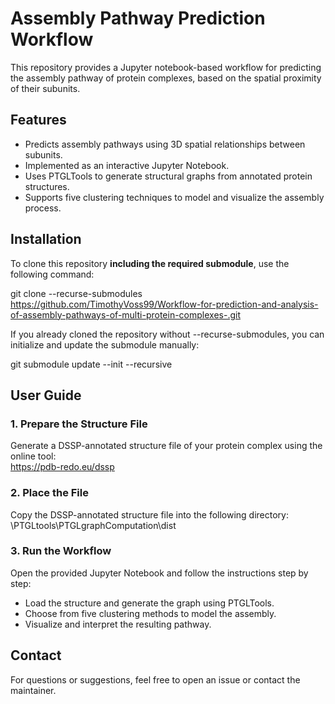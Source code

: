 # Assembly Pathway Prediction Workflow

This repository provides a Jupyter notebook-based workflow for predicting the assembly pathway of protein complexes, based on the spatial proximity of their subunits.

## Features

- Predicts assembly pathways using 3D spatial relationships between subunits.
- Implemented as an interactive Jupyter Notebook.
- Uses PTGLTools to generate structural graphs from annotated protein structures.
- Supports five clustering techniques to model and visualize the assembly process.
## Installation

To clone this repository **including the required submodule**, use the following command:

git clone --recurse-submodules https://github.com/TimothyVoss99/Workflow-for-prediction-and-analysis-of-assembly-pathways-of-multi-protein-complexes-.git

If you already cloned the repository without --recurse-submodules, you can initialize and update the submodule manually:

git submodule update --init --recursive

## User Guide

### 1. Prepare the Structure File

Generate a DSSP-annotated structure file of your protein complex using the online tool:  
https://pdb-redo.eu/dssp

### 2. Place the File

Copy the DSSP-annotated structure file into the following directory: \PTGLtools\PTGLgraphComputation\dist
### 3. Run the Workflow

Open the provided Jupyter Notebook and follow the instructions step by step:

- Load the structure and generate the graph using PTGLTools.
- Choose from five clustering methods to model the assembly.
- Visualize and interpret the resulting pathway.

## Contact

For questions or suggestions, feel free to open an issue or contact the maintainer.
